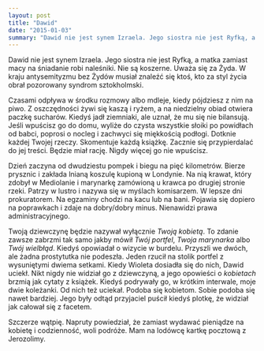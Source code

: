 ```yaml
---
layout: post
title: "Dawid"
date: "2015-01-03"
summary: "Dawid nie jest synem Izraela. Jego siostra nie jest Ryfką, a matka zamiast macy na śniadanie robi naleśniki. Nie są koszerne. Uważa się za Żyda. W kraju antysemityzmu bez Żydów musiał znaleźć się ktoś, kto za styl życia obrał pozorowany syndrom sztokholmski."
---
```


Dawid nie jest synem Izraela. Jego siostra nie jest Ryfką, a matka zamiast macy na śniadanie robi naleśniki. Nie są koszerne. Uważa się za Żyda. W kraju antysemityzmu bez Żydów musiał znaleźć się ktoś, kto za styl życia obrał pozorowany syndrom sztokholmski.

Czasami odpływa w środku rozmowy albo mdleje, kiedy pójdziesz z nim na piwo. Z oszczędności żywi się kaszą i ryżem, a na niedzielny obiad otwiera paczkę sucharów. Kiedyś jadł ziemniaki, ale uznał, że mu się nie bilansują. Jeśli wpuścisz go do domu, wyliże do czysta wszystkie słoiki po powidłach od babci, poprosi o nocleg i zachwyci się miękkością podłogi. Dotknie każdej Twojej rzeczy. Skomentuje każdą książkę. Zacznie się przypierdalać do jej treści. Będzie miał rację. Nigdy więcej go nie wpuścisz.

Dzień zaczyna od dwudziestu pompek i biegu na pięć kilometrów. Bierze prysznic i zakłada lnianą koszulę kupioną w Londynie. Na nią krawat, który zdobył w Mediolanie i marynarkę zamówioną u krawca po drugiej stronie rzeki. Patrzy w lustro i nazywa się w myślach komisarzem. W lepsze dni prokuratorem. Na egzaminy chodzi na kacu lub na bani. Pojawia się dopiero na poprawkach i zdaje na dobry/dobry minus. Nienawidzi prawa administracyjnego.

Twoją dziewczynę będzie nazywał wyłącznie *Twoją kobietą*. To zdanie zawsze zabrzmi tak samo jakby mówił *Twój portfel*, *Twoja marynarka* albo *Twój wielbłąd*. Kiedyś opowiadał o wizycie w burdelu. Przyszli we dwóch, ale żadna prostytutka nie podeszła. Jeden rzucił na stolik portfel z wysuniętymi dwiema setkami. Kiedy Wioleta dosiadła się do nich, Dawid uciekł. Nikt nigdy nie widział go z dziewczyną, a jego opowieści o *kobietach* brzmią jak cytaty z książek. Kiedyś podrywały go, w krótkim interwale, moje dwie koleżanki. Od nich też uciekał. Podoba się kobietom. Sobie podoba się nawet bardziej. Jego były odtąd przyjaciel puścił kiedyś plotkę, że widział jak całował się z facetem.

Szczerze wątpię. Napruty powiedział, że zamiast wydawać pieniądze na kobietę i codzienność, woli podróże. Mam na lodówcę kartkę pocztową z Jerozolimy.
